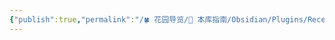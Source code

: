 ```yaml
---
{"publish":true,"permalink":"/🍀 花园导览/🧰 本库指南/Obsidian/Plugins/Recent Notes.md","created":"2025-06-06","modified":"2025-07-10","published":"2025-07-10T21:25:31.128+08:00","tags":["obsidian插件"],"cssclasses":""}
---
```


